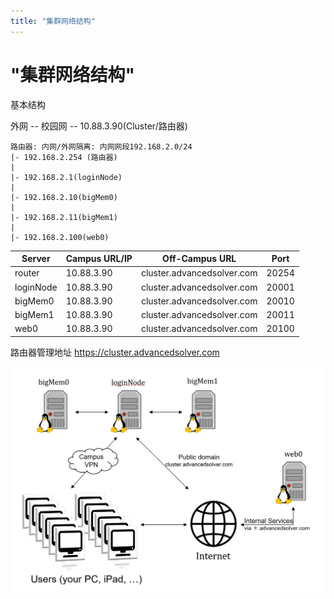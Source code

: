 ```yaml
---
title: "集群网络结构"
---
```


# "集群网络结构"

基本结构

外网 -- 校园网 -- 10.88.3.90(Cluster/路由器)

~~~
路由器: 内网/外网隔离: 内网网段192.168.2.0/24
|- 192.168.2.254 (路由器)
|
|- 192.168.2.1(loginNode)
|
|- 192.168.2.10(bigMem0)
|
|- 192.168.2.11(bigMem1)
|
|- 192.168.2.100(web0)

~~~


|   Server   | Campus URL/IP |       Off-Campus URL       | Port  |
| ---------- | ------------- | -------------------------- | ----- |
| router     | 10.88.3.90    | cluster.advancedsolver.com | 20254 |
| loginNode  | 10.88.3.90    | cluster.advancedsolver.com | 20001 |
| bigMem0    | 10.88.3.90    | cluster.advancedsolver.com | 20010 |
| bigMem1    | 10.88.3.90    | cluster.advancedsolver.com | 20011 |
| web0       | 10.88.3.90    | cluster.advancedsolver.com | 20100 |

路由器管理地址
https://cluster.advancedsolver.com

![Fig: network-topology](/guide/figure/user-topology.png)
